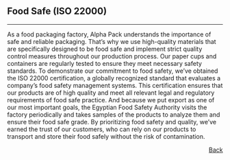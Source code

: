 ## Food Safe (ISO 22000)
---
As a food packaging factory, Alpha Pack understands the importance of safe and reliable packaging. That’s why we use high-quality materials that are specifically designed to be food safe and implement strict quality control measures throughout our production process. Our paper cups and containers are regularly tested to ensure they meet necessary safety standards.
To demonstrate our commitment to food safety, we’ve obtained the ISO 22000 certification, a globally recognized standard that evaluates a company’s food safety management systems. This certification ensures that our products are of high quality and meet all relevant legal and regulatory requirements of food safe practice.
And because we put export as one of our most important goals, the Egyptian Food Safety Authority visits the factory periodically and takes samples of the products to analyze them and ensure their food safe  grade.
By prioritizing food safety and quality, we’ve earned the trust of our customers, who can rely on our products to transport and store their food safely without the risk of contamination.

<a class="navlink" href="/">Back</a>

<style>
.navlink{
  direction: rtl;
  display: block;
}
</style>